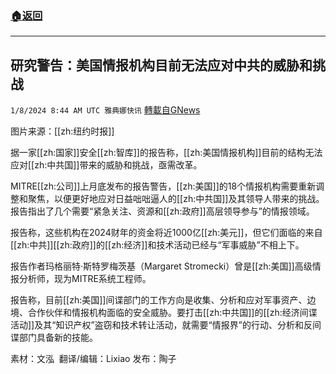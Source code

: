 ###  [:house:返回](README.md)
---


## 研究警告：美国情报机构目前无法应对中共的威胁和挑战
`1/8/2024 8:44 AM UTC 雅典娜快讯` [轉載自GNews](https://gnews.org/articles/2196115)

图片来源：[[zh:纽约时报]]

据一家[[zh:国家]]安全[[zh:智库]]的报告称，[[zh:美国情报机构]]目前的结构无法应对[[zh:中共国]]带来的威胁和挑战，亟需改革。

MITRE[[zh:公司]]上月底发布的报告警告，[[zh:美国]]的18个情报机构需要重新调整和聚焦，以便更好地应对日益咄咄逼人的[[zh:中共国]]及其领导人带来的挑战。报告指出了几个需要“紧急关注、资源和[[zh:政府]]高层领导参与”的情报领域。

报告称，这些机构在2024财年的资金将近1000亿[[zh:美元]]，但它们面临的来自[[zh:中共]][[zh:政府]]的[[zh:经济]]和技术活动已经与“军事威胁”不相上下。

报告作者玛格丽特·斯特罗梅茨基（Margaret Stromecki）曾是[[zh:美国]]高级情报分析师，现为MITRE系统工程师。

报告称，目前[[zh:美国]]间谍部门的工作方向是收集、分析和应对军事资产、边境、合作伙伴和情报机构面临的安全威胁。要打击[[zh:中共国]]的[[zh:经济间谍活动]]及其“知识产权”盗窃和技术转让活动，就需要“情报界”的行动、分析和反间谍部门具备新的技能。

     
素材：文泓   翻译/编辑：Lixiao  发布：陶子


